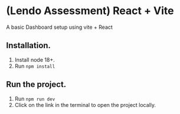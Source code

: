 # (Lendo Assessment) React + Vite

A basic Dashboard setup using vite + React

## Installation.
1. Install node 18+.
2. Run ```npm install```

## Run the project.
1. Run ```npm run dev```
2. Click on the link in the terminal to open the project locally.